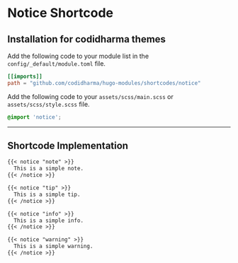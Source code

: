 # Notice Shortcode

## Installation for codidharma themes

Add the following code to your module list in the `config/_default/module.toml` file.

```toml
[[imports]]
path = "github.com/codidharma/hugo-modules/shortcodes/notice"
```

Add the following code to your `assets/scss/main.scss` or `assets/scss/style.scss` file.

```scss
@import 'notice';
```

<hr>

## Shortcode Implementation

```md
{{< notice "note" >}}
  This is a simple note.
{{< /notice >}}

{{< notice "tip" >}}
  This is a simple tip.
{{< /notice >}}

{{< notice "info" >}}
  This is a simple info.
{{< /notice >}}

{{< notice "warning" >}}
  This is a simple warning.
{{< /notice >}}
```
